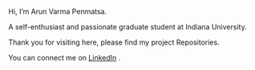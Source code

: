 Hi, I’m Arun Varma Penmatsa.


A self-enthusiast and passionate graduate student at Indiana University.


Thank you for visiting here, please find my project Repositories.



You can connect me on [LinkedIn](https://www.linkedin.com/in/arun-varma-penmatsa/)  .
